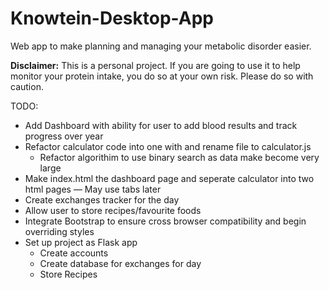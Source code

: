 # Knowtein-Desktop-App
Web app to make planning and managing your metabolic disorder easier.


**Disclaimer:**
This is a personal project. 
If you are going to use it to help monitor your protein intake, you do so at your own risk. Please do so with caution.


TODO: 
* Add Dashboard with ability for user to add blood results and track progress over year
* Refactor calculator code into one with and rename file to calculator.js
  * Refactor algorithim to use binary search as data make become very large
* Make index.html the dashboard page and seperate calculator into two html pages — May use tabs later
* Create exchanges tracker for the day
* Allow user to store recipes/favourite foods
* Integrate Bootstrap to ensure cross browser compatibility and begin overriding styles
* Set up project as Flask app
  * Create accounts
  * Create database for exchanges for day
  * Store Recipes
